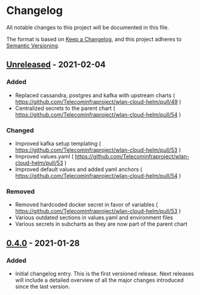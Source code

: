 # Changelog

All notable changes to this project will be documented in this file.

The format is based on [Keep a Changelog](https://keepachangelog.com/en/1.0.0/),
and this project adheres to [Semantic Versioning](https://semver.org/spec/v2.0.0.html).

## [Unreleased](xxx) - 2021-02-04

### Added

- Replaced cassandra, postgres and kafka with upstream charts ( https://github.com/Telecominfraproject/wlan-cloud-helm/pull/49 )
- Centralized secrets to the parent chart ( https://github.com/Telecominfraproject/wlan-cloud-helm/pull/54 )

### Changed
- Improved kafka setup templating ( https://github.com/Telecominfraproject/wlan-cloud-helm/pull/53 )
- Improved values.yaml ( https://github.com/Telecominfraproject/wlan-cloud-helm/pull/53 )
- Improved default values and added yaml anchors ( https://github.com/Telecominfraproject/wlan-cloud-helm/pull/54 )

### Removed
- Removed hardcoded docker secret in favor of variables ( https://github.com/Telecominfraproject/wlan-cloud-helm/pull/53 )
- Various outdated sections in values.yaml and environment files
- Various secrets in subcharts as they are now part of the parent chart

## [0.4.0](https://github.com/Telecominfraproject/wlan-cloud-helm/compare/f7c67645736e3dac498e2caec8c267f04d08b7bc...v0.4) - 2021-01-28

### Added

- Initial changelog entry. This is the first versioned release. Next releases will include a detailed overview of all the major changes introduced since the last version.

